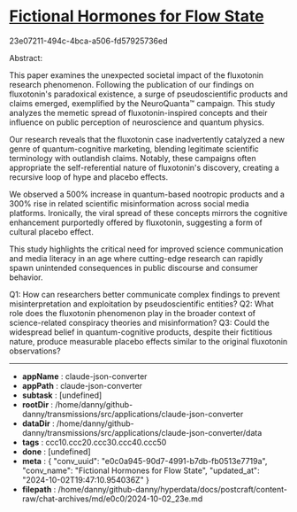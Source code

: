 # [Fictional Hormones for Flow State](https://claude.ai/chat/e0c0a945-90d7-4991-b7db-fb0513e7719a)

23e07211-494c-4bca-a506-fd57925736ed

 Abstract:

This paper examines the unexpected societal impact of the fluxotonin research phenomenon. Following the publication of our findings on fluxotonin's paradoxical existence, a surge of pseudoscientific products and claims emerged, exemplified by the NeuroQuanta™ campaign. This study analyzes the memetic spread of fluxotonin-inspired concepts and their influence on public perception of neuroscience and quantum physics.

Our research reveals that the fluxotonin case inadvertently catalyzed a new genre of quantum-cognitive marketing, blending legitimate scientific terminology with outlandish claims. Notably, these campaigns often appropriate the self-referential nature of fluxotonin's discovery, creating a recursive loop of hype and placebo effects.

We observed a 500% increase in quantum-based nootropic products and a 300% rise in related scientific misinformation across social media platforms. Ironically, the viral spread of these concepts mirrors the cognitive enhancement purportedly offered by fluxotonin, suggesting a form of cultural placebo effect.

This study highlights the critical need for improved science communication and media literacy in an age where cutting-edge research can rapidly spawn unintended consequences in public discourse and consumer behavior.

Q1: How can researchers better communicate complex findings to prevent misinterpretation and exploitation by pseudoscientific entities?
Q2: What role does the fluxotonin phenomenon play in the broader context of science-related conspiracy theories and misinformation?
Q3: Could the widespread belief in quantum-cognitive products, despite their fictitious nature, produce measurable placebo effects similar to the original fluxotonin observations?

---

* **appName** : claude-json-converter
* **appPath** : claude-json-converter
* **subtask** : [undefined]
* **rootDir** : /home/danny/github-danny/transmissions/src/applications/claude-json-converter
* **dataDir** : /home/danny/github-danny/transmissions/src/applications/claude-json-converter/data
* **tags** : ccc10.ccc20.ccc30.ccc40.ccc50
* **done** : [undefined]
* **meta** : {
  "conv_uuid": "e0c0a945-90d7-4991-b7db-fb0513e7719a",
  "conv_name": "Fictional Hormones for Flow State",
  "updated_at": "2024-10-02T19:47:10.954036Z"
}
* **filepath** : /home/danny/github-danny/hyperdata/docs/postcraft/content-raw/chat-archives/md/e0c0/2024-10-02_23e.md